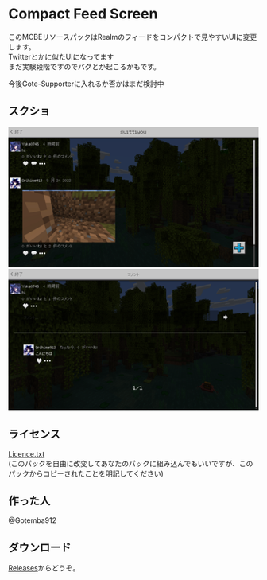 # Compact Feed Screen
このMCBEリソースパックはRealmのフィードをコンパクトで見やすいUIに変更します。  
Twitterとかに似たUIになってます  
まだ実験段階ですのでバグとか起こるかもです。  

今後Gote-Supporterに入れるか否かはまだ検討中
## スクショ
![スクショその１](https://raw.githubusercontent.com/Gotemba912/Compact_Feed_Screen/main/ScreenShots/ss01.png "スクショその１")
![スクショその２](https://raw.githubusercontent.com/Gotemba912/Compact_Feed_Screen/main/ScreenShots/ss02.png "スクショその２")
## ライセンス
[Licence.txt](https://github.com/Gotemba912/Compact_Feed_Screen/blob/main/Licence.txt)  
(このパックを自由に改変してあなたのパックに組み込んでもいいですが、このパックからコピーされたことを明記してください)
## 作った人
@Gotemba912
## ダウンロード
[Releases](https://github.com/Gotemba912/Compact_Feed_Screen/releases/)からどうぞ。
